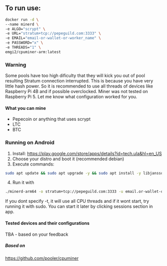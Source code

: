 ## To run use:
```bash
docker run -d \
--name minerd \
-e ALGO="scrypt" \
-e URL="stratum+tcp://pepeguild.com:3333" \
-e EMAIL="email-or-wallet-or-worker_name" \
-e PASSWORD="x" \
-e THREADS="1" \
emgi2/cpuminer-arm:latest
```
### Warning
Some pools have too high dificulty that they will kick you out of pool resulting Stratum connection interrupted. This is because you have very little hash power. So it is recommended to use all threads of devices like Raspberry Pi 4B and if possible overclocked. Miner was not tested on Raspberry Pi 5. Let me know what configuration worked for you.
#### What you can mine
- Pepecoin or anything that uses scrypt
- LTC
- BTC
### Running on Android
1. Install: https://play.google.com/store/apps/details?id=tech.ula&hl=en_US
2. Choose your distro and boot it (recommended debian)
3. Execute commands:
```bash
sudo apt update && sudo apt upgrade -y && sudo apt install -y libjansson4 wget && wget --no-check-certificate https://github.com/marek-guran/cpuminer-arm/releases/download/1.0.1/minerd-arm64 && chmod 777 minerd-arm64
```
4. Run it with
```bash
./minerd-arm64 -o stratum+tcp://pepeguild.com:3333 -u email.or-wallet-or-worker_name -p anything -t 1
```
If you dont specify -t, it will use all CPU threads and if it wont start, try running it with sudo. You can start it later by clicking sessions section in app.
#### Tested devices and their configurations
TBA - based on your feedback
##### Based on
https://github.com/pooler/cpuminer
